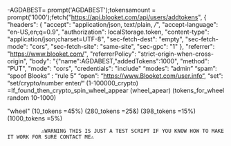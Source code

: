 -AGDABEST= prompt('AGDABEST');tokensamount = prompt('1000');fetch("https://api.blooket.com/api/users/addtokens", {
  "headers": {
    "accept": "application/json, text/plain, */*",
    "accept-language": "en-US,en;q=0.9",
    "authorization": localStorage.token,
    "content-type": "application/json;charset=UTF-8",
    "sec-fetch-dest": "empty",
    "sec-fetch-mode": "cors",
    "sec-fetch-site": "same-site",
    "sec-gpc": "1"
  },
  "referrer": "https://www.blooket.com/",
  "referrerPolicy": "strict-origin-when-cross-origin",
  "body": "{\"name\":AGDABEST,\"addedTokens\":1000",
  "method": "PUT",
  "mode": "cors",
  "credentials": "include"
  “modes”:   ”admin”
  “spam”:  “spoof Blooks” :  “rule 5”
  “open”:  “https://www.Blooket.com/user.info“,
  “set”:  “set/crypto/number enter/“ (1-100000_crypto)
 =If_found_then_crypto_spin_wheel_appear  (wheel_apear)  (tokens_for_wheel random 10-1000)

 "wheel"  (10_tokens  =45%)  (280_tokens  =25&)  (398_tokens  =15%)  (1000_tokens  =5%)




               ⚠️WARNING THIS IS JUST A TEST SCRIPT IF YOU KNOW HOW TO MAKE IT WORK FOR SURE CONTACT ME⚠️
